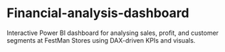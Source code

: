 # Financial-analysis-dashboard
Interactive Power BI dashboard for analysing sales, profit, and customer segments at FestMan Stores using DAX-driven KPIs and visuals.

